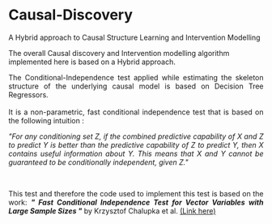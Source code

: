 # Causal-Discovery
A Hybrid approach to Causal Structure Learning and Intervention Modelling

The overall Causal discovery and Intervention modelling algorithm implemented here is based on a Hybrid approach.

<div style="text-align: justify">The Conditional-Independence test applied while estimating the skeleton structure of the underlying causal model is based on Decision Tree Regressors.</div><br>
<div style="text-align: justify">It is a non-parametric, fast conditional independence test that is based on the following intuition : <br>
    
<i>"For any conditioning set Z, if the combined predictive capability of X and Z to predict Y is better than the predictive capability of Z to predict Y, then X contains useful information about Y. This means that X and Y cannot be guaranteed to be conditionally independent, given Z." </i></div><br>

<div style="text-align: justify"> This test and therefore the code used to implement this test is based on the work: <b><i>" Fast Conditional Independence Test for Vector Variables with Large Sample Sizes "</b></i> by Krzysztof Chalupka et al.
<a href="https://arxiv.org/pdf/1804.02747.pdf"> (Link here) </a><br>
